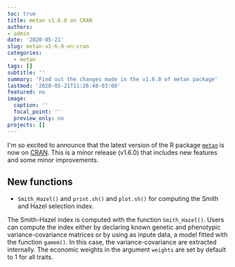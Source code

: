 ```yaml
---
toc: true
title: metan v1.6.0 on CRAN
authors:
- admin
date: '2020-05-21'
slug: metan-v1-6-0-on-cran
categories:
  - metan
tags: []
subtitle: ''
summary: 'Find out the changes made in the v1.6.0 of metan package'
lastmod: '2020-05-21T11:26:48-03:00'
featured: no
image:
  caption: ''
  focal_point: ''
  preview_only: no
projects: []
---
```





I'm so excited to announce that the latest version of the R package [`metan`](https://tiagoolivoto.github.io/metan/index.html) is now on [CRAN](https://cran.r-project.org/web/packages/metan/). This is a minor release (v1.6.0) that includes new features and some minor improvements.

## New functions
* `Smith_Hazel()` and `print.sh()` and `plot.sh()` for computing the Smith and Hazel selection index.


The Smith-Hazel index is computed with the function `Smith_Hazel()`. Users can compute the index either by declaring known genetic and phenotypic variance-covariance matrices or by using as inpute data, a model fitted with the function `gamem()`. In this case, the variance-covariance are extracted internally. The economic weights in the argument `weights` are set by default to 1 for all traits.














